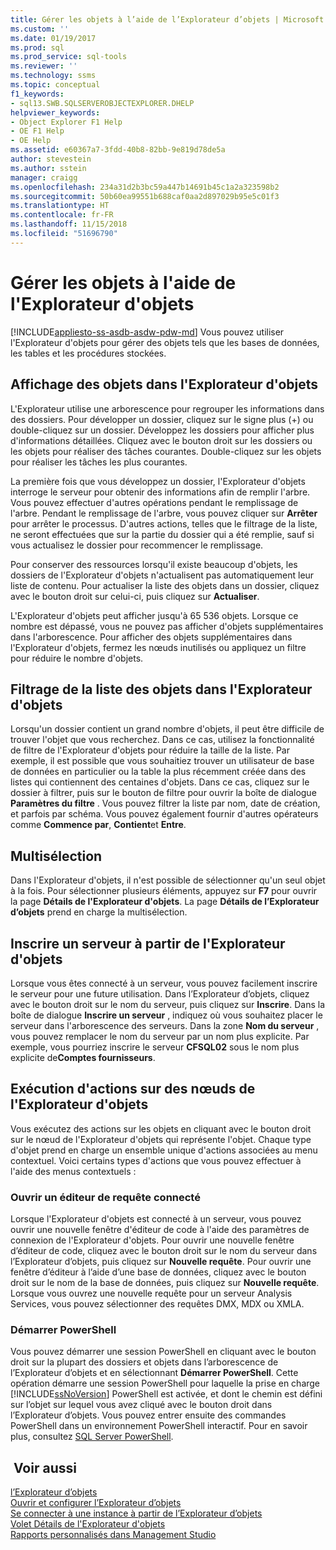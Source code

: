 ```yaml
---
title: Gérer les objets à l’aide de l’Explorateur d’objets | Microsoft Docs
ms.custom: ''
ms.date: 01/19/2017
ms.prod: sql
ms.prod_service: sql-tools
ms.reviewer: ''
ms.technology: ssms
ms.topic: conceptual
f1_keywords:
- sql13.SWB.SQLSERVEROBJECTEXPLORER.DHELP
helpviewer_keywords:
- Object Explorer F1 Help
- OE F1 Help
- OE Help
ms.assetid: e60367a7-3fdd-40b8-82bb-9e819d78de5a
author: stevestein
ms.author: sstein
manager: craigg
ms.openlocfilehash: 234a31d2b3bc59a447b14691b45c1a2a323598b2
ms.sourcegitcommit: 50b60ea99551b688caf0aa2d897029b95e5c01f3
ms.translationtype: HT
ms.contentlocale: fr-FR
ms.lasthandoff: 11/15/2018
ms.locfileid: "51696790"
---
```

# <a name="manage-objects-by-using-object-explorer"></a>Gérer les objets à l'aide de l'Explorateur d'objets
[!INCLUDE[appliesto-ss-asdb-asdw-pdw-md](../../includes/appliesto-ss-asdb-asdw-pdw-md.md)]
Vous pouvez utiliser l'Explorateur d'objets pour gérer des objets tels que les bases de données, les tables et les procédures stockées.  
  
## <a name="viewing-objects-in-object-explorer"></a>Affichage des objets dans l'Explorateur d'objets  
L'Explorateur utilise une arborescence pour regrouper les informations dans des dossiers. Pour développer un dossier, cliquez sur le signe plus (+) ou double-cliquez sur un dossier. Développez les dossiers pour afficher plus d'informations détaillées. Cliquez avec le bouton droit sur les dossiers ou les objets pour réaliser des tâches courantes. Double-cliquez sur les objets pour réaliser les tâches les plus courantes.  
  
La première fois que vous développez un dossier, l'Explorateur d'objets interroge le serveur pour obtenir des informations afin de remplir l'arbre. Vous pouvez effectuer d'autres opérations pendant le remplissage de l'arbre. Pendant le remplissage de l'arbre, vous pouvez cliquer sur **Arrêter** pour arrêter le processus. D'autres actions, telles que le filtrage de la liste, ne seront effectuées que sur la partie du dossier qui a été remplie, sauf si vous actualisez le dossier pour recommencer le remplissage.  
  
Pour conserver des ressources lorsqu'il existe beaucoup d'objets, les dossiers de l'Explorateur d'objets n'actualisent pas automatiquement leur liste de contenu. Pour actualiser la liste des objets dans un dossier, cliquez avec le bouton droit sur celui-ci, puis cliquez sur **Actualiser**.  
  
L'Explorateur d'objets peut afficher jusqu'à 65 536 objets. Lorsque ce nombre est dépassé, vous ne pouvez pas afficher d'objets supplémentaires dans l'arborescence. Pour afficher des objets supplémentaires dans l'Explorateur d'objets, fermez les nœuds inutilisés ou appliquez un filtre pour réduire le nombre d'objets.  
  
## <a name="filtering-the-list-of-objects-in-object-explorer"></a>Filtrage de la liste des objets dans l'Explorateur d'objets  
Lorsqu'un dossier contient un grand nombre d'objets, il peut être difficile de trouver l'objet que vous recherchez. Dans ce cas, utilisez la fonctionnalité de filtre de l'Explorateur d'objets pour réduire la taille de la liste. Par exemple, il est possible que vous souhaitiez trouver un utilisateur de base de données en particulier ou la table la plus récemment créée dans des listes qui contiennent des centaines d'objets. Dans ce cas, cliquez sur le dossier à filtrer, puis sur le bouton de filtre pour ouvrir la boîte de dialogue **Paramètres du filtre** . Vous pouvez filtrer la liste par nom, date de création, et parfois par schéma. Vous pouvez également fournir d'autres opérateurs comme **Commence par**, **Contient**et **Entre**.  
  
## <a name="multi-select"></a>Multisélection  
Dans l'Explorateur d'objets, il n'est possible de sélectionner qu'un seul objet à la fois. Pour sélectionner plusieurs éléments, appuyez sur **F7** pour ouvrir la page **Détails de l'Explorateur d'objets**. La page **Détails de l’Explorateur d’objets** prend en charge la multisélection.  
  
## <a name="register-a-server-from-object-explorer"></a>Inscrire un serveur à partir de l'Explorateur d'objets  
Lorsque vous êtes connecté à un serveur, vous pouvez facilement inscrire le serveur pour une future utilisation. Dans l’Explorateur d’objets, cliquez avec le bouton droit sur le nom du serveur, puis cliquez sur **Inscrire**. Dans la boîte de dialogue **Inscrire un serveur** , indiquez où vous souhaitez placer le serveur dans l'arborescence des serveurs. Dans la zone **Nom du serveur** , vous pouvez remplacer le nom du serveur par un nom plus explicite. Par exemple, vous pourriez inscrire le serveur **CFSQL02** sous le nom plus explicite de**Comptes fournisseurs**.  
  
## <a name="performing-actions-on-object-explorer-nodes"></a>Exécution d'actions sur des nœuds de l'Explorateur d'objets  
Vous exécutez des actions sur les objets en cliquant avec le bouton droit sur le nœud de l'Explorateur d'objets qui représente l'objet. Chaque type d'objet prend en charge un ensemble unique d'actions associées au menu contextuel. Voici certains types d'actions que vous pouvez effectuer à l'aide des menus contextuels :  
  
### <a name="open-a-connected-query-editor"></a>Ouvrir un éditeur de requête connecté  
Lorsque l'Explorateur d'objets est connecté à un serveur, vous pouvez ouvrir une nouvelle fenêtre d'éditeur de code à l'aide des paramètres de connexion de l'Explorateur d'objets. Pour ouvrir une nouvelle fenêtre d’éditeur de code, cliquez avec le bouton droit sur le nom du serveur dans l’Explorateur d’objets, puis cliquez sur **Nouvelle requête**. Pour ouvrir une fenêtre d’éditeur à l’aide d’une base de données, cliquez avec le bouton droit sur le nom de la base de données, puis cliquez sur **Nouvelle requête**. Lorsque vous ouvrez une nouvelle requête pour un serveur Analysis Services, vous pouvez sélectionner des requêtes DMX, MDX ou XMLA.  
  
### <a name="start-powershell"></a>Démarrer PowerShell  
Vous pouvez démarrer une session PowerShell en cliquant avec le bouton droit sur la plupart des dossiers et objets dans l’arborescence de l’Explorateur d’objets et en sélectionnant **Démarrer PowerShell**. Cette opération démarre une session PowerShell pour laquelle la prise en charge [!INCLUDE[ssNoVersion](../../includes/ssnoversion-md.md)] PowerShell est activée, et dont le chemin est défini sur l’objet sur lequel vous avez cliqué avec le bouton droit dans l’Explorateur d’objets. Vous pouvez entrer ensuite des commandes PowerShell dans un environnement PowerShell interactif. Pour en savoir plus, consultez [SQL Server PowerShell](https://msdn.microsoft.com/89b70725-bbe7-4ffe-a27d-2a40005a97e7).  
  
## <a name="see-also"></a> Voir aussi  
[l’Explorateur d’objets](../../ssms/object/object-explorer.md)  
[Ouvrir et configurer l’Explorateur d’objets](../../ssms/object/open-and-configure-object-explorer.md)  
[Se connecter à une instance à partir de l’Explorateur d’objets](../../ssms/object/connect-to-an-instance-from-object-explorer.md)  
[Volet Détails de l'Explorateur d'objets](../../ssms/object/object-explorer-details-pane.md)  
[Rapports personnalisés dans Management Studio](../../ssms/object/custom-reports-in-management-studio.md)  
  

